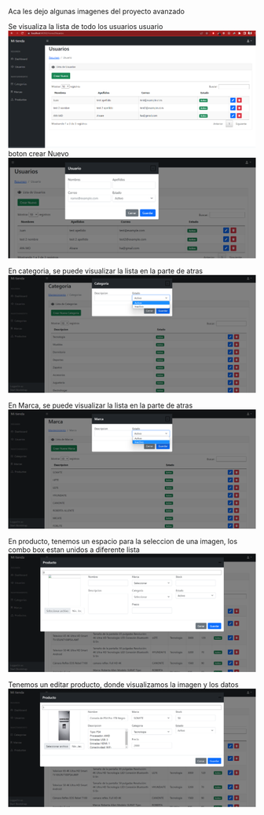 Aca les dejo algunas imagenes del proyecto avanzado

Se visualiza la lista de todo los usuarios usuario
![Esta image es del panel de usuarios](./CapaPresentacionAdmin/Imagenes/ListaUsuarios.png)
boton crear Nuevo
![Esta image es del panel de usuarios para la creacion de usuario](./CapaPresentacionAdmin/Imagenes/CrearUsuario.png)

En categoria, se puede visualizar la lista en la parte de atras
![Esta image es del panel de categoria](./CapaPresentacionAdmin/Imagenes/CrearCategoria.png)


En Marca, se puede visualizar la lista en la parte de atras
![Esta image es del panel de Marca](./CapaPresentacionAdmin/Imagenes/CrearMarca.png)


En producto, tenemos un espacio para la seleccion de una imagen, los combo box estan unidos a diferente lista
![Esta image es del panel de productos](./CapaPresentacionAdmin/Imagenes/CrearProducto.png)

Tenemos un editar producto, donde visualizamos la imagen y los datos
![Esta image es del panel de productos](./CapaPresentacionAdmin/Imagenes/EditarProducto.png)
